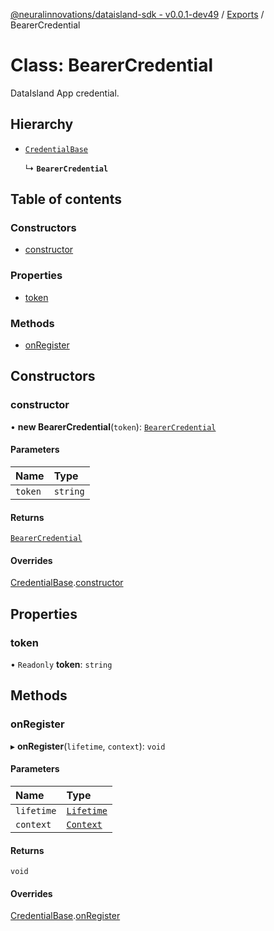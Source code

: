 [@neuralinnovations/dataisland-sdk - v0.0.1-dev49](../../README.md) / [Exports](../modules.md) / BearerCredential

# Class: BearerCredential

DataIsland App credential.

## Hierarchy

- [`CredentialBase`](CredentialBase.md)

  ↳ **`BearerCredential`**

## Table of contents

### Constructors

- [constructor](BearerCredential.md#constructor)

### Properties

- [token](BearerCredential.md#token)

### Methods

- [onRegister](BearerCredential.md#onregister)

## Constructors

### constructor

• **new BearerCredential**(`token`): [`BearerCredential`](BearerCredential.md)

#### Parameters

| Name | Type |
| :------ | :------ |
| `token` | `string` |

#### Returns

[`BearerCredential`](BearerCredential.md)

#### Overrides

[CredentialBase](CredentialBase.md).[constructor](CredentialBase.md#constructor)

## Properties

### token

• `Readonly` **token**: `string`

## Methods

### onRegister

▸ **onRegister**(`lifetime`, `context`): `void`

#### Parameters

| Name | Type |
| :------ | :------ |
| `lifetime` | [`Lifetime`](Lifetime.md) |
| `context` | [`Context`](Context.md) |

#### Returns

`void`

#### Overrides

[CredentialBase](CredentialBase.md).[onRegister](CredentialBase.md#onregister)
